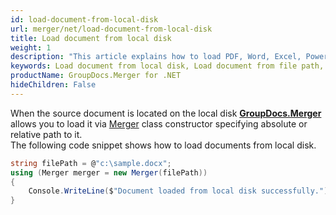 ```yaml
---
id: load-document-from-local-disk
url: merger/net/load-document-from-local-disk
title: Load document from local disk
weight: 1
description: "This article explains how to load PDF, Word, Excel, PowerPoint documents from local disk when using GroupDocs.Merger for .NET."
keywords: Load document from local disk, Load document from file path, Load document with GroupDocs.Merger, PDF, Word, Excel, PowerPoint
productName: GroupDocs.Merger for .NET
hideChildren: False
---
```

When the source document is located on the local disk **[GroupDocs.Merger](https://products.groupdocs.com/merger/net)** allows you to load it via [Merger](https://reference.groupdocs.com/merger/net/groupdocs.merger/merger) class constructor specifying absolute or relative path to it.  
The following code snippet shows how to load documents from local disk.

```csharp
string filePath = @"c:\sample.docx";
using (Merger merger = new Merger(filePath))
{
	Console.WriteLine($"Document loaded from local disk successfully.");
}
```
